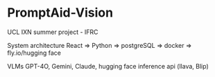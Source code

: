 # PromptAid-Vision
UCL IXN summer project - IFRC

System architecture
React => Python => postgreSQL => docker => fly.io/hugging face

VLMs
GPT-4O, Gemini, Claude, hugging face inference api (llava, Blip)
